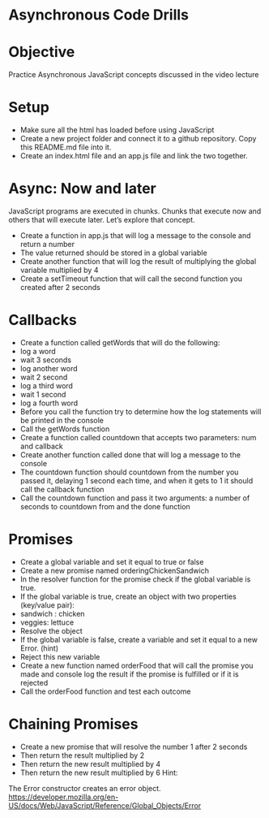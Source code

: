 # Asynchronous Code Drills
# Objective
Practice Asynchronous JavaScript concepts discussed in the video lecture

# Setup
* Make sure all the html has loaded before using JavaScript
* Create a new project folder and connect it to a github repository. Copy this README.md file into it.
* Create an index.html file and an app.js file and link the two together.
# Async: Now and later
JavaScript programs are executed in chunks. Chunks that execute now and others that will execute later. Let’s explore that concept.

* Create a function in app.js that will log a message to the console and return a number
* The value returned should be stored in a global variable
* Create another function that will log the result of multiplying the global variable multiplied by 4
* Create a setTimeout function that will call the second function you created after 2 seconds
# Callbacks
* Create a function called getWords that will do the following:
* log a word
* wait 3 seconds
* log another word
* wait 2 second
* log a third word
* wait 1 second
* log a fourth word
* Before you call the function try to determine how the log statements will be printed in the console
* Call the getWords function
* Create a function called countdown that accepts two parameters: num and callback
* Create another function called done that will log a message to the console
* The countdown function should countdown from the number you passed it, delaying 1 second each time, and when it gets to 1 it should call the callback function
* Call the countdown function and pass it two arguments: a number of seconds to countdown from and the done function
# Promises
* Create a global variable and set it equal to true or false
* Create a new promise named orderingChickenSandwich
* In the resolver function for the promise check if the global variable is true.
* If the global variable is true, create an object with two properties (key/value pair):
* sandwich : chicken
* veggies: lettuce
* Resolve the object
* If the global variable is false, create a variable and set it equal to a new Error. (hint)
* Reject this new variable
* Create a new function named orderFood that will call the promise you made and console log the result if the promise is fulfilled or if it is rejected
* Call the orderFood function and test each outcome
# Chaining Promises
* Create a new promise that will resolve the number 1 after 2 seconds
* Then return the result multiplied by 2
* Then return the new result multiplied by 4
* Then return the new result multiplied by 6
Hint:

The Error constructor creates an error object. https://developer.mozilla.org/en-US/docs/Web/JavaScript/Reference/Global_Objects/Error